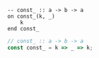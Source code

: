```applescript
-- const_ :: a -> b -> a
on const_(k, _)
    k
end const_
```

```js
// const_ :: a -> b -> a
const const_ = k => _ => k;
```